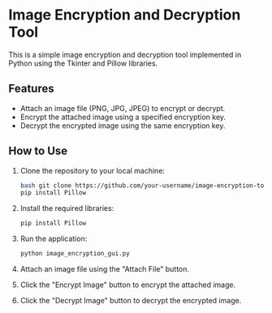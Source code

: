 # Image Encryption and Decryption Tool

This is a simple image encryption and decryption tool implemented in Python using the Tkinter and Pillow libraries.

## Features

- Attach an image file (PNG, JPG, JPEG) to encrypt or decrypt.
- Encrypt the attached image using a specified encryption key.
- Decrypt the encrypted image using the same encryption key.

## How to Use

1. Clone the repository to your local machine:

   ```sh
   bash git clone https://github.com/your-username/image-encryption-tool.git
   pip install Pillow
3. Install the required libraries:
   ```sh
   pip install Pillow
4. Run the application:
   ```sh
   python image_encryption_gui.py
5. Attach an image file using the "Attach File" button.
6. Click the "Encrypt Image" button to encrypt the attached image.
7. Click the "Decrypt Image" button to decrypt the encrypted image.
